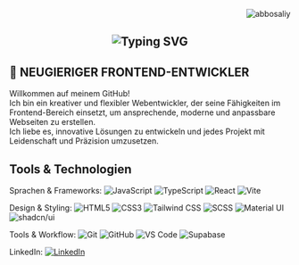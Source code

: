 
<p align="right">
  <img src="https://komarev.com/ghpvc/?username=abbosaliy&label=Profile%20views&color=0e75b6&style=flat" alt="abbosaliy" />
</p>

<h2 align="center">
  <img src="https://readme-typing-svg.demolab.com?font=Fira+Code&size=28&duration=3000&pause=1000&color=00BFFF&center=true&vCenter=true&width=600&lines=Hallo%2C+ich+bin+Abbosbek" alt="Typing SVG" />
</h2>


<h2>🚀 NEUGIERIGER FRONTEND-ENTWICKLER</h2>

  
<p>
Willkommen auf meinem GitHub!<br/>
Ich bin ein kreativer und flexibler Webentwickler, der seine Fähigkeiten im Frontend-Bereich einsetzt, um ansprechende, moderne und anpassbare Webseiten zu erstellen.<br>
Ich liebe es, innovative Lösungen zu entwickeln und jedes Projekt mit Leidenschaft und Präzision umzusetzen.
</p>



<h2>Tools & Technologien</h2>

Sprachen & Frameworks:
![JavaScript](https://img.shields.io/badge/JavaScript-F7DF1E?logo=javascript&logoColor=black)
![TypeScript](https://img.shields.io/badge/TypeScript-3178C6?logo=typescript&logoColor=white)
![React](https://img.shields.io/badge/React-20232A?logo=react&logoColor=61DAFB)
![Vite](https://img.shields.io/badge/Vite-646CFF?logo=vite&logoColor=white)


Design & Styling:
![HTML5](https://img.shields.io/badge/HTML5-E34F26?logo=html5&logoColor=white)
![CSS3](https://img.shields.io/badge/CSS3-1572B6?logo=css3&logoColor=white)
![Tailwind CSS](https://img.shields.io/badge/Tailwind_CSS-06B6D4?logo=tailwindcss&logoColor=white)
![SCSS](https://img.shields.io/badge/SCSS-CC6699?logo=sass&logoColor=white)
![Material UI](https://img.shields.io/badge/Material_UI-007FFF?logo=mui&logoColor=white)
![shadcn/ui](https://img.shields.io/badge/shadcn/ui-000000?logo=react&logoColor=white)


Tools & Workflow:
![Git](https://img.shields.io/badge/Git-F05032?logo=git&logoColor=white)
![GitHub](https://img.shields.io/badge/GitHub-181717?logo=github&logoColor=white)
![VS Code](https://img.shields.io/badge/VS_Code-0078D4?logo=visualstudiocode&logoColor=white)
![Supabase](https://img.shields.io/badge/Supabase-3ECF8E?logo=supabase&logoColor=white)

LinkedIn: [![LinkedIn](https://img.shields.io/badge/LinkedIn-0077B5?style=fat&logo=linkedin&logoColor=white)](http://linkedin.com/in/abbosbek-anvarjonov-b3867a294)




